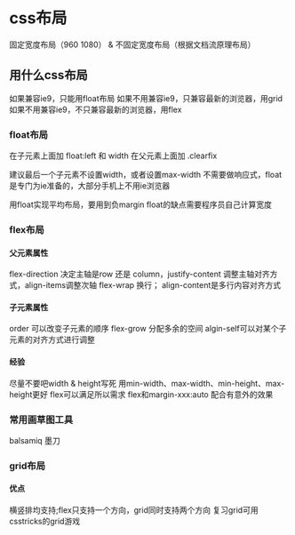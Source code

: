 # css布局
固定宽度布局（960 1080） & 不固定宽度布局（根据文档流原理布局）

## 用什么css布局
如果兼容ie9，只能用float布局
如果不用兼容ie9，只兼容最新的浏览器，用grid
如果不用兼容ie9，不只兼容最新的浏览器，用flex

### float布局
在子元素上面加 float:left 和 width
在父元素上面加 .clearfix    

建议最后一个子元素不设置width，或者设置max-width
不需要做响应式，float是专门为ie准备的，大部分手机上不用ie浏览器

用float实现平均布局，要用到负margin
float的缺点需要程序员自己计算宽度

### flex布局

#### 父元素属性
flex-direction 决定主轴是row 还是 column，justify-content 调整主轴对齐方式，align-items调整次轴
flex-wrap 换行； 
align-content是多行内容对齐方式

#### 子元素属性
order 可以改变子元素的顺序
flex-grow 分配多余的空间
algin-self可以对某个子元素的对齐方式进行调整

#### 经验
尽量不要吧width & height写死
用min-width、max-width、min-height、max-height更好
flex可以满足所以需求
flex和margin-xxx:auto 配合有意外的效果

### 常用画草图工具
balsamiq
墨刀

### grid布局

#### 优点
横竖排均支持;flex只支持一个方向，grid同时支持两个方向
复习grid可用 csstricks的grid游戏